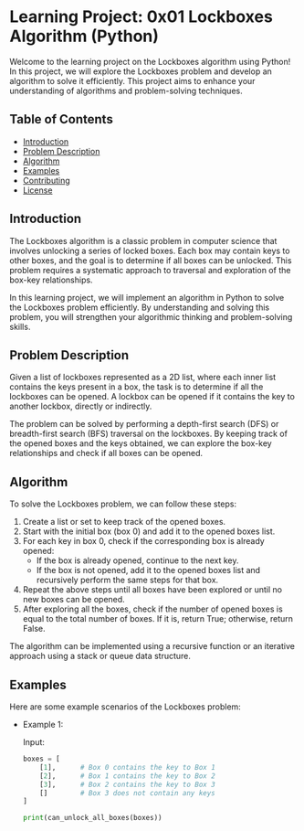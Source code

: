 # Learning Project: 0x01 Lockboxes Algorithm (Python)

Welcome to the learning project on the Lockboxes algorithm using Python! In this project, we will explore the Lockboxes problem and develop an algorithm to solve it efficiently. This project aims to enhance your understanding of algorithms and problem-solving techniques.

## Table of Contents
- [Introduction](#introduction)
- [Problem Description](#problem-description)
- [Algorithm](#algorithm)
- [Examples](#examples)
- [Contributing](#contributing)
- [License](#license)

## Introduction

The Lockboxes algorithm is a classic problem in computer science that involves unlocking a series of locked boxes. Each box may contain keys to other boxes, and the goal is to determine if all boxes can be unlocked. This problem requires a systematic approach to traversal and exploration of the box-key relationships.

In this learning project, we will implement an algorithm in Python to solve the Lockboxes problem efficiently. By understanding and solving this problem, you will strengthen your algorithmic thinking and problem-solving skills.

## Problem Description

Given a list of lockboxes represented as a 2D list, where each inner list contains the keys present in a box, the task is to determine if all the lockboxes can be opened. A lockbox can be opened if it contains the key to another lockbox, directly or indirectly.

The problem can be solved by performing a depth-first search (DFS) or breadth-first search (BFS) traversal on the lockboxes. By keeping track of the opened boxes and the keys obtained, we can explore the box-key relationships and check if all boxes can be opened.

## Algorithm

To solve the Lockboxes problem, we can follow these steps:

1. Create a list or set to keep track of the opened boxes.
2. Start with the initial box (box 0) and add it to the opened boxes list.
3. For each key in box 0, check if the corresponding box is already opened:
   - If the box is already opened, continue to the next key.
   - If the box is not opened, add it to the opened boxes list and recursively perform the same steps for that box.
4. Repeat the above steps until all boxes have been explored or until no new boxes can be opened.
5. After exploring all the boxes, check if the number of opened boxes is equal to the total number of boxes. If it is, return True; otherwise, return False.

The algorithm can be implemented using a recursive function or an iterative approach using a stack or queue data structure.

## Examples

Here are some example scenarios of the Lockboxes problem:

- Example 1:

  Input:
  ```python
  boxes = [
      [1],      # Box 0 contains the key to Box 1
      [2],      # Box 1 contains the key to Box 2
      [3],      # Box 2 contains the key to Box 3
      []        # Box 3 does not contain any keys
  ]

  print(can_unlock_all_boxes(boxes))
